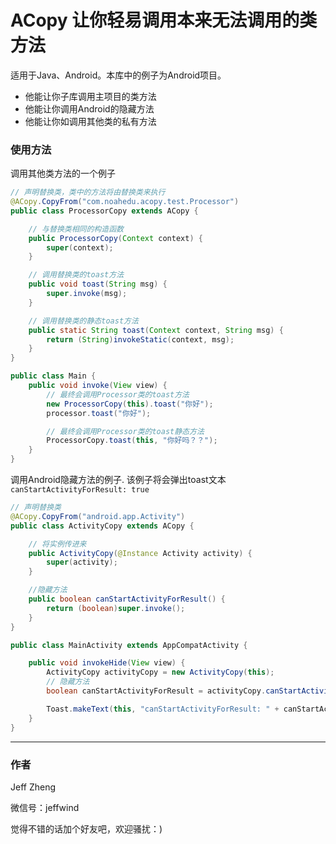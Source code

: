 # ACopy 让你轻易调用本来无法调用的类方法

适用于Java、Android。本库中的例子为Android项目。

 * 他能让你子库调用主项目的类方法
 * 他能让你调用Android的隐藏方法
 * 他能让你如调用其他类的私有方法

### 使用方法
调用其他类方法的一个例子
```java
// 声明替换类，类中的方法将由替换类来执行
@ACopy.CopyFrom("com.noahedu.acopy.test.Processor")
public class ProcessorCopy extends ACopy {

    // 与替换类相同的构造函数
    public ProcessorCopy(Context context) {
        super(context);
    }

    // 调用替换类的toast方法
    public void toast(String msg) {
        super.invoke(msg);
    }

    // 调用替换类的静态toast方法
    public static String toast(Context context, String msg) {
        return (String)invokeStatic(context, msg);
    }
}

public class Main {
    public void invoke(View view) {
        // 最终会调用Processor类的toast方法
        new ProcessorCopy(this).toast("你好");
        processor.toast("你好");

        // 最终会调用Processor类的toast静态方法
        ProcessorCopy.toast(this, "你好吗？？");
    }
}
```
  
调用Android隐藏方法的例子.
该例子将会弹出toast文本`canStartActivityForResult: true`
```java
// 声明替换类
@ACopy.CopyFrom("android.app.Activity")
public class ActivityCopy extends ACopy {

    // 将实例传进来
    public ActivityCopy(@Instance Activity activity) {
        super(activity);
    }

    //隐藏方法
    public boolean canStartActivityForResult() {
        return (boolean)super.invoke();
    }
}

public class MainActivity extends AppCompatActivity {

    public void invokeHide(View view) {
        ActivityCopy activityCopy = new ActivityCopy(this);
        // 隐藏方法
        boolean canStartActivityForResult = activityCopy.canStartActivityForResult();

        Toast.makeText(this, "canStartActivityForResult: " + canStartActivityForResult, Toast.LENGTH_SHORT).show();
    }
}
```
----
### 作者

Jeff Zheng  

微信号：jeffwind  

觉得不错的话加个好友吧，欢迎骚扰：)
  
  
  
  
  
